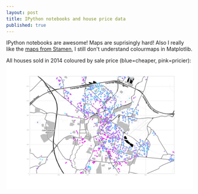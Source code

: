 ```yaml
---
layout: post
title: IPython notebooks and house price data
published: true
---
```


IPython notebooks are awesome! Maps are suprisingly hard! Also I really like the [maps from Stamen](http://mapstack.stamen.com), I still don't understand colourmaps in Matplotlib.

All houses sold in 2014 coloured by sale price (blue=cheaper, pink=pricier):
![House price map](/images/2015-02-02_price_map.jpg)